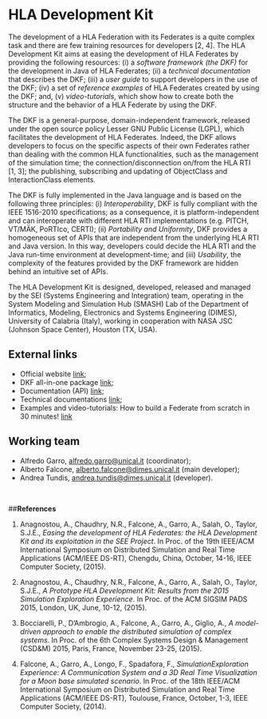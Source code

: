 # HLA Development Kit

The development of a HLA Federation with its Federates is a quite complex task and there are few training resources for developers [2, 4]. The HLA Development Kit aims at easing the development of HLA Federates by providing the following resources: (i) a _software framework (the DKF)_ for the development in Java of HLA Federates; (ii) a _technical documentation_ that describes the DKF; (iii) a _user guide_ to support developers in the use of the DKF; (iv) a set of _reference examples_ of HLA Federates created by using the DKF; and, (v) _video-tutorials_, which show how to create both the structure and the behavior of a HLA Federate by using the DKF.
The DKF is a general-purpose, domain-independent framework, released under the open source policy Lesser GNU Public License (LGPL), which facilitates the development of HLA Federates. Indeed, the DKF allows developers to focus on the specific aspects of their own Federates rather than dealing with the common HLA functionalities, such as the management of the simulation time; the connection/disconnection on/from the HLA RTI [1, 3]; the publishing, subscribing and updating of ObjectClass and InteractionClass elements. 
The DKF is fully implemented in the Java language and is based on the following three principles: (i) _Interoperability_, DKF is fully compliant with the IEEE 1516-2010 specifications; as a consequence, it is platform-independent and can interoperate with different HLA RTI implementations (e.g. PITCH, VT/MÄK, PoRTIco, CERTI); (ii) _Portability and Uniformity_, DKF provides a homogeneous set of APIs that are independent from the underlying HLA RTI and Java version. In this way, developers could decide the HLA RTI and the Java run-time environment at development-time; and (iii) _Usability_, the complexity of the features provided by the DKF framework are hidden behind an intuitive set of APIs.

The HLA Development Kit is designed, developed, released and managed by the SEI (Systems Engineering and Integration) team, operating in the System Modeling and Simulation Hub (SMASH) Lab of the Department of Informatics, Modeling, Electronics and Systems Engineering (DIMES), University of Calabria (Italy), working in cooperation with NASA JSC (Johnson Space Center), Houston (TX, USA).


## **External links**

* Official website [link](https://smash-lab.github.io/HLA-Development-Kit/);
* DKF all-in-one package [link](https://drive.google.com/open?id=0B6Txsul1iIJmVFdTX0Roc2tGeFk);
* Documentation (API) [link](https://smash-lab.github.io/HLA-Development-Kit/docs/index.html);
* Technical documentations [link](https://drive.google.com/open?id=0B6Txsul1iIJmQWotaXVuODdYWDg);
* Examples and video-tutorials: How to build a Federate from scratch in 30 minutes! [link](https://drive.google.com/folderview?id=0B6Txsul1iIJmflNPQmxudDV1eVZ3NXNKbGVmNEcwODU2TkpYOElxY2lzYV9USVJIbjJsRTg&usp=sharing)

## **Working team**

*  Alfredo Garro, [alfredo.garro@unical.it](mailto:alfredo.garro@unical.it) (coordinator);
*  Alberto Falcone, [alberto.falcone@dimes.unical.it](mailto:alberto.falcone@dimes.unical.it) (main developer); 
*  Andrea Tundis, [andrea.tundis@dimes.unical.it](mailto:andrea.tundis@dimes.unical.it) (developer).

<br>
 
##**References**

1. Anagnostou, A., Chaudhry, N.R., Falcone, A., Garro, A., Salah, O., Taylor, S.J.E., _Easing the development of HLA Federates: the HLA Development Kit and its exploitation in the SEE Project_. In Proc. of the 19th IEEE/ACM International Symposium on Distributed Simulation and Real Time Applications (ACM/IEEE DS-RT), Chengdu, China, October, 14-16, IEEE Computer Society, (2015).

2. Anagnostou, A., Chaudhry, N.R., Falcone, A., Garro, A., Salah, O., Taylor, S.J.E., _A Prototype HLA Development Kit: Results from the 2015 Simulation Exploration Experience_. In Proc. of the ACM SIGSIM PADS 2015, London, UK, June, 10-12, (2015).

3. Bocciarelli, P., D’Ambrogio, A., Falcone, A., Garro, A., Giglio, A., _A model-driven approach to enable the distributed simulation of complex systems_. In Proc. of the 6th Complex Systems Design & Management (CSD&M) 2015, Paris, France, November 23-25, (2015).

4. Falcone, A., Garro, A., Longo, F., Spadafora, F., _SimulationExploration Experience: A Communication System and a 3D Real Time Visualization for a Moon base simulated scenario_. In Proc. of the 18th IEEE/ACM International Symposium on Distributed Simulation and Real Time Applications (ACM/IEEE DS-RT), Toulouse, France, October, 1-3, IEEE Computer Society, (2014).